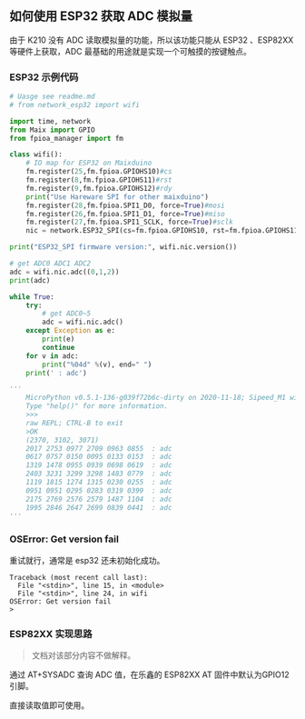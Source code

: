 ## 如何使用 ESP32 获取 ADC 模拟量

由于 K210 没有 ADC 读取模拟量的功能，所以该功能只能从 ESP32 、ESP82XX 等硬件上获取，ADC 最基础的用途就是实现一个可触摸的按键触点。

### ESP32 示例代码

```python
# Uasge see readme.md
# from network_esp32 import wifi

import time, network
from Maix import GPIO
from fpioa_manager import fm

class wifi():
    # IO map for ESP32 on Maixduino
    fm.register(25,fm.fpioa.GPIOHS10)#cs
    fm.register(8,fm.fpioa.GPIOHS11)#rst
    fm.register(9,fm.fpioa.GPIOHS12)#rdy
    print("Use Hareware SPI for other maixduino")
    fm.register(28,fm.fpioa.SPI1_D0, force=True)#mosi
    fm.register(26,fm.fpioa.SPI1_D1, force=True)#miso
    fm.register(27,fm.fpioa.SPI1_SCLK, force=True)#sclk
    nic = network.ESP32_SPI(cs=fm.fpioa.GPIOHS10, rst=fm.fpioa.GPIOHS11, rdy=fm.fpioa.GPIOHS12, spi=1)

print("ESP32_SPI firmware version:", wifi.nic.version())

# get ADC0 ADC1 ADC2
adc = wifi.nic.adc((0,1,2))
print(adc)

while True:
    try:
        # get ADC0~5
        adc = wifi.nic.adc()
    except Exception as e:
        print(e)
        continue
    for v in adc:
        print("%04d" %(v), end=" ")
    print(' : adc')

'''
    MicroPython v0.5.1-136-g039f72b6c-dirty on 2020-11-18; Sipeed_M1 with kendryte-k210
    Type "help()" for more information.
    >>>
    raw REPL; CTRL-B to exit
    >OK
    (2370, 3102, 3071)
    2017 2753 0977 2709 0963 0855  : adc
    0617 0757 0150 0095 0133 0153  : adc
    1319 1478 0955 0939 0698 0619  : adc
    2403 3231 3299 3298 1483 0779  : adc
    1119 1815 1274 1315 0230 0255  : adc
    0951 0951 0295 0283 0319 0399  : adc
    2175 2769 2576 2579 1487 1104  : adc
    1995 2846 2647 2699 0839 0441  : adc
'''
```


### OSError: Get version fail

重试就行，通常是 esp32 还未初始化成功。

```shell
Traceback (most recent call last):
  File "<stdin>", line 15, in <module>
  File "<stdin>", line 24, in wifi
OSError: Get version fail
>
```

### ESP82XX 实现思路

> 文档对该部分内容不做解释。

通过 AT+SYSADC 查询 ADC 值，在乐鑫的 ESP82XX AT 固件中默认为GPIO12 引脚。

直接读取值即可使用。